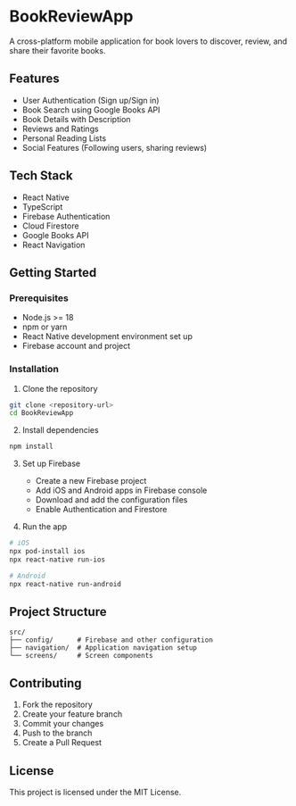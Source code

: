 # BookReviewApp

A cross-platform mobile application for book lovers to discover, review, and share their favorite books.

## Features

- User Authentication (Sign up/Sign in)
- Book Search using Google Books API
- Book Details with Description
- Reviews and Ratings
- Personal Reading Lists
- Social Features (Following users, sharing reviews)

## Tech Stack

- React Native
- TypeScript
- Firebase Authentication
- Cloud Firestore
- Google Books API
- React Navigation

## Getting Started

### Prerequisites

- Node.js >= 18
- npm or yarn
- React Native development environment set up
- Firebase account and project

### Installation

1. Clone the repository
```bash
git clone <repository-url>
cd BookReviewApp
```

2. Install dependencies
```bash
npm install
```

3. Set up Firebase
   - Create a new Firebase project
   - Add iOS and Android apps in Firebase console
   - Download and add the configuration files
   - Enable Authentication and Firestore

4. Run the app
```bash
# iOS
npx pod-install ios
npx react-native run-ios

# Android
npx react-native run-android
```

## Project Structure

```
src/
├── config/      # Firebase and other configuration
├── navigation/  # Application navigation setup
└── screens/     # Screen components
```

## Contributing

1. Fork the repository
2. Create your feature branch
3. Commit your changes
4. Push to the branch
5. Create a Pull Request

## License

This project is licensed under the MIT License.
